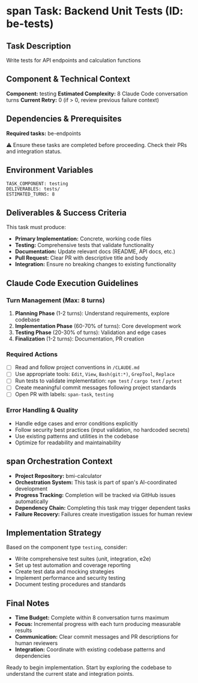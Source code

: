 # span Task: Backend Unit Tests (ID: be-tests)

## Task Description
Write tests for API endpoints and calculation functions

## Component & Technical Context
**Component:** testing
**Estimated Complexity:** 8 Claude Code conversation turns
**Current Retry:** 0 (if > 0, review previous failure context)

## Dependencies & Prerequisites
**Required tasks:** be-endpoints

⚠️ Ensure these tasks are completed before proceeding. Check their PRs and integration status.

## Environment Variables
```
TASK_COMPONENT: testing
DELIVERABLES: tests/
ESTIMATED_TURNS: 8
```

## Deliverables & Success Criteria
This task must produce:
- **Primary Implementation:** Concrete, working code files
- **Testing:** Comprehensive tests that validate functionality
- **Documentation:** Update relevant docs (README, API docs, etc.)
- **Pull Request:** Clear PR with descriptive title and body
- **Integration:** Ensure no breaking changes to existing functionality

## Claude Code Execution Guidelines

### Turn Management (Max: 8 turns)
1. **Planning Phase** (1-2 turns): Understand requirements, explore codebase
2. **Implementation Phase** (60-70% of turns): Core development work
3. **Testing Phase** (20-30% of turns): Validation and edge cases  
4. **Finalization** (1-2 turns): Documentation, PR creation

### Required Actions
- [ ] Read and follow project conventions in `/CLAUDE.md`
- [ ] Use appropriate tools: `Edit`, `View`, `Bash(git:*)`, `GrepTool`, `Replace`
- [ ] Run tests to validate implementation: `npm test` / `cargo test` / `pytest`
- [ ] Create meaningful commit messages following project standards
- [ ] Open PR with labels: `span-task`, `testing`

### Error Handling & Quality
- Handle edge cases and error conditions explicitly
- Follow security best practices (input validation, no hardcoded secrets)
- Use existing patterns and utilities in the codebase
- Optimize for readability and maintainability

## span Orchestration Context
- **Project Repository:** bmi-calculator
- **Orchestration System:** This task is part of span's AI-coordinated development
- **Progress Tracking:** Completion will be tracked via GitHub issues automatically
- **Dependency Chain:** Completing this task may trigger dependent tasks
- **Failure Recovery:** Failures create investigation issues for human review

## Implementation Strategy
Based on the component type `testing`, consider:

- Write comprehensive test suites (unit, integration, e2e)
- Set up test automation and coverage reporting
- Create test data and mocking strategies
- Implement performance and security testing
- Document testing procedures and standards

## Final Notes
- **Time Budget:** Complete within 8 conversation turns maximum
- **Focus:** Incremental progress with each turn producing measurable results
- **Communication:** Clear commit messages and PR descriptions for human reviewers
- **Integration:** Coordinate with existing codebase patterns and dependencies

Ready to begin implementation. Start by exploring the codebase to understand the current state and integration points.
